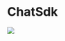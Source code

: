 # ChatSdk
[![](https://jitpack.io/v/Ajaypp242/ToastLibrary.svg)](https://jitpack.io/#Ajaypp242/ToastLibrary)